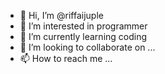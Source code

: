 - 👋 Hi, I’m @riffaijuple
- 👀 I’m interested in programmer
- 🌱 I’m currently learning coding
- 💞️ I’m looking to collaborate on ...
- 📫 How to reach me ...

<!---
riffaijuple/riffaijuple is a ✨ special ✨ repository because its `README.md` (this file) appears on your GitHub profile.
You can click the Preview link to take a look at your changes.
--->
